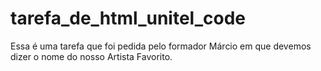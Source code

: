 # tarefa_de_html_unitel_code
Essa é uma tarefa que foi pedida pelo formador Márcio em que devemos dizer o nome do nosso Artista Favorito.
